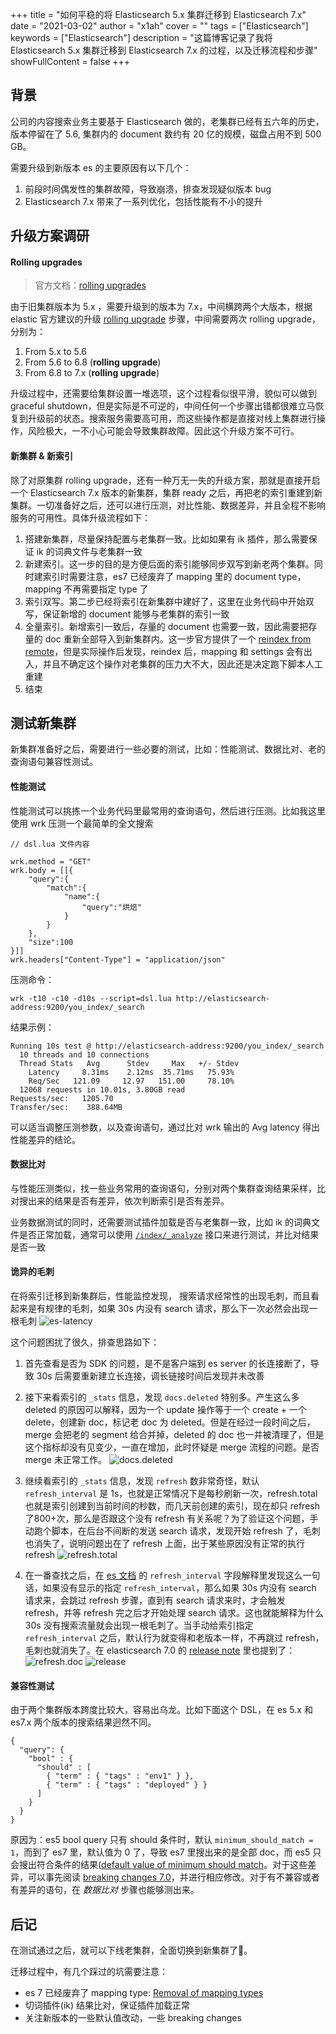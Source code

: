 +++
title = "如何平稳的将 Elasticsearch 5.x 集群迁移到 Elasticsearch 7.x"
date = "2021-03-02"
author = "x1ah"
cover = ""
tags = ["Elasticsearch"]
keywords = ["Elasticsearch"]
description = "这篇博客记录了我将 Elasticsearch 5.x 集群迁移到 Elasticsearch 7.x 的过程，以及迁移流程和步骤"
showFullContent = false
+++

## 背景

公司的内容搜索业务主要基于 Elasticsearch 做的，老集群已经有五六年的历史，版本停留在了 5.6, 集群内的 document 数约有 20 亿的规模，磁盘占用不到 500 GB。

需要升级到新版本 es 的主要原因有以下几个：

1. 前段时间偶发性的集群故障，导致崩溃，排查发现疑似版本 bug
2. Elasticsearch 7.x 带来了一系列优化，包括性能有不小的提升


## 升级方案调研

#### Rolling upgrades
>官方文档：[rolling upgrades](https://www.elastic.co/guide/en/elasticsearch/reference/current/rolling-upgrades.html)

由于旧集群版本为 5.x ，需要升级到的版本为 7.x，中间横跨两个大版本，根据 elastic 官方建议的升级 [rolling upgrade](https://www.elastic.co/guide/en/elasticsearch/reference/current/rolling-upgrades.html) 步骤，中间需要两次 rolling upgrade，分别为：

1. From 5.x to 5.6
2. From 5.6 to 6.8 (**rolling upgrade**)
3. From 6.8 to 7.x (**rolling upgrade**)

升级过程中，还需要给集群设置一堆选项，这个过程看似很平滑，貌似可以做到 graceful shutdown，但是实际是不可逆的，中间任何一个步骤出错都很难立马恢复到升级前的状态。搜索服务需要高可用，而这些操作都是直接对线上集群进行操作，风险极大，一不小心可能会导致集群故障。因此这个升级方案不可行。


#### 新集群 & 新索引

除了对原集群 rolling upgrade，还有一种万无一失的升级方案，那就是直接开启一个 Elasticsearch 7.x 版本的新集群，集群 ready 之后，再把老的索引重建到新集群。一切准备好之后，还可以进行压测，对比性能、数据差异，并且全程不影响服务的可用性。具体升级流程如下：

1. 搭建新集群，尽量保持配置与老集群一致。比如如果有 ik 插件，那么需要保证 ik 的词典文件与老集群一致
2. 新建索引。这一步的目的是方便后面的索引能够同步双写到新老两个集群。同时建索引时需要注意，es7 已经废弃了 mapping 里的 document type，mapping 不再需要指定 type 了
3. 索引双写。第二步已经将索引在新集群中建好了，这里在业务代码中开始双写，保证新增的 document 能够与老集群的索引一致
4. 全量索引。新增索引一致后，存量的 document 也需要一致，因此需要把存量的 doc 重新全部导入到新集群内。这一步官方提供了一个 [reindex from remote](https://www.elastic.co/guide/en/elasticsearch/reference/current/docs-reindex.html#reindex-from-remote)，但是实际操作后发现，reindex 后，mapping 和 settings 会有出入，并且不确定这个操作对老集群的压力大不大，因此还是决定跑下脚本人工重建
5. 结束


## 测试新集群

新集群准备好之后，需要进行一些必要的测试，比如：性能测试、数据比对、老的查询语句兼容性测试。


#### 性能测试

性能测试可以挑拣一个业务代码里最常用的查询语句，然后进行压测。比如我这里使用 wrk 压测一个最简单的全文搜索

```
// dsl.lua 文件内容

wrk.method = "GET"
wrk.body = [[{
    "query":{
        "match":{
            "name":{
                "query":"烘焙"
            }
        }
    },
    "size":100
}]]
wrk.headers["Content-Type"] = "application/json"
```

压测命令：

```
wrk -t10 -c10 -d10s --script=dsl.lua http://elasticsearch-address:9200/you_index/_search
```

结果示例：

```
Running 10s test @ http://elasticsearch-address:9200/you_index/_search
  10 threads and 10 connections
  Thread Stats   Avg      Stdev     Max   +/- Stdev
    Latency     8.31ms    2.12ms  35.71ms   75.93%
    Req/Sec   121.09     12.97   151.00     78.10%
  12068 requests in 10.01s, 3.80GB read
Requests/sec:   1205.70
Transfer/sec:    388.64MB
```

可以适当调整压测参数，以及查询语句，通过比对 wrk 输出的 Avg latency 得出性能差异的结论。


#### 数据比对

与性能压测类似，找一些业务常用的查询语句，分别对两个集群查询结果采样，比对搜出来的结果是否有差异，依次判断索引是否有差异。

业务数据测试的同时，还需要测试插件加载是否与老集群一致，比如 ik 的词典文件是否正常加载，通常可以使用 [`/index/_analyze`](https://www.elastic.co/guide/en/elasticsearch/reference/current/indices-analyze.html) 接口来进行测试，并比对结果是否一致


#### 诡异的毛刺

在将索引迁移到新集群后，性能监控发现， 搜索请求经常性的出现毛刺，而且看起来是有规律的毛刺，如果 30s 内没有 search 请求，那么下一次必然会出现一根毛刺
![es-latency](/image/es_latency.png)

这个问题困扰了很久，排查思路如下：
1. 首先查看是否为 SDK 的问题，是不是客户端到 es server 的长连接断了，导致 30s 后需要重新建立长连接，调长链接时间后发现并未改善
2. 接下来看索引的 `_stats` 信息，发现 `docs.deleted` 特别多。产生这么多 deleted 的原因可以解释，因为一个 update 操作等于一个 create + 一个 delete，创建新 doc，标记老 doc 为 deleted。但是在经过一段时间之后，merge 会把老的 segment 给合并掉，deleted 的 doc 也一并被清理了，但是这个指标却没有见变少，一直在增加，此时怀疑是 merge 流程的问题。是否 merge 未正常工作。
![docs.deleted](/image/docs_deleted.png)

3. 继续看索引的 `_stats` 信息，发现 `refresh` 数非常奇怪，默认 `refresh_interval` 是 1s，也就是正常情况下是每秒刷新一次，refresh.total 也就是索引创建到当前时间的秒数，而几天前创建的索引，现在却只 refresh 了800+次，那么是否跟这个没有 refresh 有关系呢？为了验证这个问题，手动跑个脚本，在后台不间断的发送 search 请求，发现开始 refresh 了，毛刺也消失了，说明问题出在了 refresh 上面，出于某些原因没有正常的执行 refresh
![refresh.total](/image/refresh_total.png)

4. 在一番查找之后，在 [es 文档](https://www.elastic.co/guide/en/elasticsearch/reference/current/index-modules.html#index-refresh-interval-setting) 的 `refresh_interval` 字段解释里发现这么一句话，如果没有显示的指定 `refresh_interval`，那么如果 30s 内没有 search 请求来，会跳过 refresh 步骤，直到有 search 请求来时，才会触发 refresh，并等 refresh 完之后才开始处理 search 请求。这也就能解释为什么 30s 没有搜索流量就会出现一根毛刺了。当手动给索引指定 `refresh_interval` 之后，默认行为就变得和老版本一样，不再跳过 refresh，毛刺也就消失了。在 elasticsearch 7.0 的 [release note](https://www.elastic.co/cn/blog/elasticsearch-7-0-0-released) 里也提到了：
![refresh.doc](/image/refresh_interval_doc.png)
![release](/image/es7_release.png)


#### 兼容性测试

由于两个集群版本跨度比较大，容易出乌龙。比如下面这个 DSL，在 es 5.x 和 es7.x 两个版本的搜索结果迥然不同。

```
{
  "query": {
    "bool" : {
      "should" : [
        { "term" : { "tags" : "env1" } },
        { "term" : { "tags" : "deployed" } }
      ]
    }
  }
}
```

原因为：es5 bool query 只有 should 条件时，默认 `minimum_should_match = 1`，而到了 es7 里，默认值为 0 了，导致 es7 里搜出来的是全部 doc，而 es5 只会搜出符合条件的结果([default value of minimum should match](https://stackoverflow.com/questions/48984706/default-value-of-minimum-should-match/49012705#49012705)。对于这些差异，可以事先阅读 [breaking changes 7.0](https://www.elastic.co/guide/en/elasticsearch/reference/current/breaking-changes-7.0.html)，并进行相应修改。对于有不兼容或者有差异的语句，在 *数据比对* 步骤也能够测出来。


## 后记

在测试通过之后，就可以下线老集群，全面切换到新集群了🎉。


迁移过程中，有几个踩过的坑需要注意：

- es 7 已经废弃了 mapping type: [Removal of mapping types](https://www.elastic.co/guide/en/elasticsearch/reference/current/removal-of-types.html)
- 切词插件(ik) 结果比对，保证插件加载正常
- 关注新版本的一些默认值改动，一些 breaking changes
